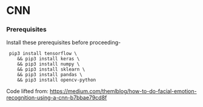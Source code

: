 # CNN

### Prerequisites
Install these prerequisites before proceeding-
```
 pip3 install tensorflow \
    && pip3 install keras \
    && pip3 install numpy \
    && pip3 install sklearn \
    && pip3 install pandas \
    && pip3 install opencv-python
```

Code lifted from: https://medium.com/themlblog/how-to-do-facial-emotion-recognition-using-a-cnn-b7bbae79cd8f